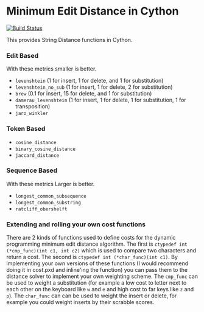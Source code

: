 # Minimum Edit Distance in Cython

[![Build Status](https://travis-ci.com/blester125/string_distance.svg?branch=master)](https://travis-ci.com/blester125/string_distance)

This provides String Distance functions in Cython.

### Edit Based

With these metrics smaller is better.

 * `levenshtein` (1 for insert, 1 for delete, and 1 for substitution)
 * `levenshtein_no_sub` (1 for insert, 1 for delete, 2 for substitution)
 * `brew` (0.1 for insert, 15 for delete, and 1 for substitution)
 * `damerau_levenshtein` (1 for insert, 1 for delete, 1 for substitution, 1 for transposition)
 * `jaro_winkler`

### Token Based

 * `cosine_distance`
 * `binary_cosine_distance`
 * `jaccard_distance`

### Sequence Based

With these metrics Larger is better.

 * `longest_common_subsequence`
 * `longest_common_substring`
 * `ratcliff_obershelft`


### Extending and rolling your own cost functions

There are 2 kinds of functions used to define costs for the dynamic programming minimum edit distance algorithm. The first is `ctypedef int (*cmp_func)(int c1, int c2)` which is used to compare two characters and return a cost. The second is `ctypedef int (*char_func)(int c1)`. By implementing your own versions of these functions (I would recommend doing it in cost.pxd and inline'ing the function) you can pass them to the distance solver to implement your own weighting scheme. The `cmp_func` can be used to weight a substitution (for example a low cost to letter next to each other on the keyboard like `w` and `e` and high cost to far keys like `z` and `p`). The `char_func` can can be used to weight the insert or delete, for example you could weight inserts by their scrabble scores.
